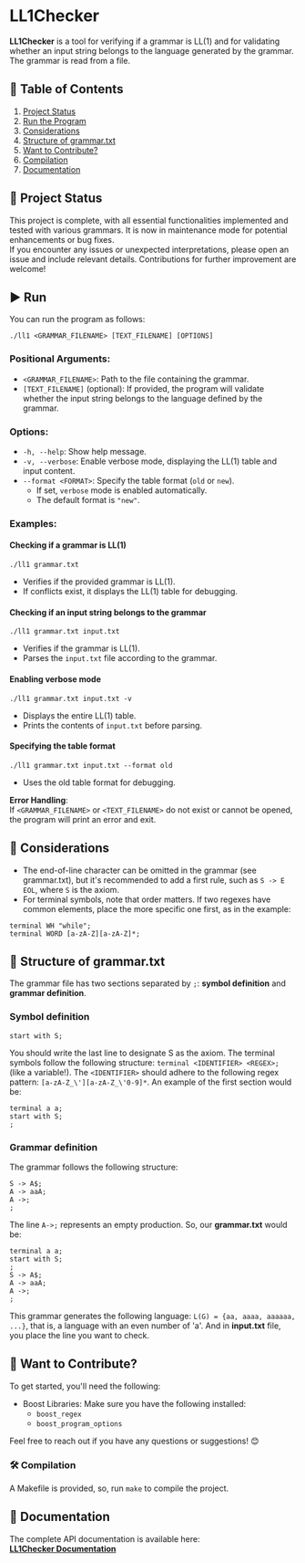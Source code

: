 # LL1Checker
**LL1Checker** is a tool for verifying if a grammar is LL(1) and for validating whether an input string belongs to the language generated by the grammar. The grammar is read from a file.

## 📖 Table of Contents
1. [Project Status](#-project-status)
2. [Run the Program](#%EF%B8%8F-run)
3. [Considerations](#-considerations)
4. [Structure of grammar.txt](#-structure-of-grammartxt)
5. [Want to Contribute?](#-want-to-contribute)
6. [Compilation](#%EF%B8%8F-compilation)
7. [Documentation](#-documentation)

## 🚀 Project Status

This project is complete, with all essential functionalities implemented and tested with various grammars. It is now in maintenance mode for potential enhancements or bug fixes.  
If you encounter any issues or unexpected interpretations, please open an issue and include relevant details. Contributions for further improvement are welcome!

## ▶️ Run

You can run the program as follows:
~~~
./ll1 <GRAMMAR_FILENAME> [TEXT_FILENAME] [OPTIONS]
~~~ 
### Positional Arguments:
- `<GRAMMAR_FILENAME>`: Path to the file containing the grammar.
- `[TEXT_FILENAME]` (optional): If provided, the program will validate whether the input string belongs to the language defined by the grammar.

### Options:
- `-h, --help`: Show help message.
- `-v, --verbose`: Enable verbose mode, displaying the LL(1) table and input content.
- `--format <FORMAT>`: Specify the table format (`old` or `new`).  
  - If set, `verbose` mode is enabled automatically.  
  - The default format is `"new"`.

### Examples:

#### Checking if a grammar is LL(1)
~~~
./ll1 grammar.txt
~~~
- Verifies if the provided grammar is LL(1).  
- If conflicts exist, it displays the LL(1) table for debugging.

#### Checking if an input string belongs to the grammar
~~~
./ll1 grammar.txt input.txt
~~~
- Verifies if the grammar is LL(1).  
- Parses the `input.txt` file according to the grammar.

#### Enabling verbose mode
~~~
./ll1 grammar.txt input.txt -v
~~~
- Displays the entire LL(1) table.  
- Prints the contents of `input.txt` before parsing.

#### Specifying the table format
~~~
./ll1 grammar.txt input.txt --format old
~~~
- Uses the old table format for debugging.

**Error Handling**:  
If `<GRAMMAR_FILENAME>` or `<TEXT_FILENAME>` do not exist or cannot be opened, the program will print an error and exit.

## 📌 Considerations
- The end-of-line character can be omitted in the grammar (see grammar.txt), but it's recommended to add a first rule, such as `S -> E EOL`, where `S` is the axiom.
- For terminal symbols, note that order matters. If two regexes have common elements, place the more specific one first, as in the example:
~~~
terminal WH "while";
terminal WORD [a-zA-Z][a-zA-Z]*;
~~~

## 📄 Structure of grammar.txt

The grammar file has two sections separated by `;`: **symbol definition** and **grammar definition**.

### Symbol definition
~~~
start with S;
~~~
You should write the last line to designate S as the axiom.
The terminal symbols follow the following structure: `terminal <IDENTIFIER> <REGEX>;` (like a variable!). The `<IDENTIFIER>` should adhere to the following regex pattern: `[a-zA-Z_\'][a-zA-Z_\'0-9]*`.
An example of the first section would be:
~~~
terminal a a;
start with S;
;
~~~
### Grammar definition
The grammar follows the following structure:
~~~
S -> A$;
A -> aaA;
A ->;
;
~~~
The line `A->;` represents an empty production.
So, our **grammar.txt** would be:
~~~
terminal a a;
start with S;
;
S -> A$;
A -> aaA;
A ->;
;
~~~
This grammar generates the following language: `L(G) = {aa, aaaa, aaaaaa, ...}`, that is, a language with an even number of 'a'.
And in **input.txt** file, you place the line you want to check.

## 🤝 Want to Contribute?

To get started, you'll need the following:
- Boost Libraries: Make sure you have the following installed:
  - `boost_regex`
  - `boost_program_options`

Feel free to reach out if you have any questions or suggestions! 😊

### 🛠️ Compilation
A Makefile is provided, so, run `make` to compile the project.

## 📖 Documentation

The complete API documentation is available here:  
[**LL1Checker Documentation**](https://jose-rzm.github.io/LL1Checker/)
